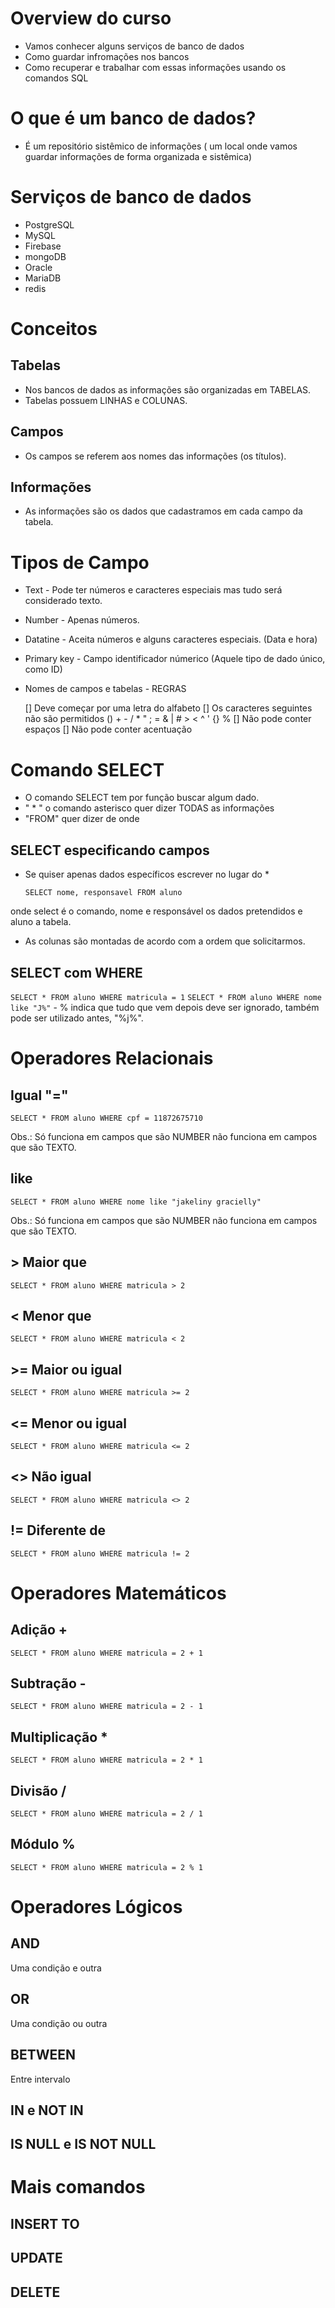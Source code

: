 # Overview do curso

* Vamos conhecer alguns serviços de banco de dados
* Como guardar infromações nos bancos
* Como recuperar e trabalhar com essas informações usando os comandos SQL

# O que é um banco de dados?

* É um repositório sistêmico de informações ( um local onde vamos guardar informações de forma organizada e sistêmica)

# Serviços de banco de dados

- PostgreSQL
- MySQL
- Firebase
- mongoDB
- Oracle
- MariaDB
- redis

# Conceitos

## Tabelas

- Nos bancos de dados as informações são organizadas em TABELAS.
- Tabelas possuem LINHAS e COLUNAS.

## Campos

- Os campos se referem aos nomes das informações (os títulos).

## Informações

- As informações são os dados que cadastramos em cada campo da tabela.

# Tipos de Campo

* Text - Pode ter números e caracteres especiais mas tudo será considerado texto.
* Number - Apenas números.
* Datatine - Aceita números e alguns caracteres especiais. (Data e hora)
* Primary key - Campo identificador númerico (Aquele tipo de dado único, como ID)
* Nomes de campos e tabelas - REGRAS

    [] Deve começar por uma letra do alfabeto
    [] Os caracteres seguintes não são permitidos () + - / * " ; = & | # > < ^ ' {} %
    [] Não pode conter espaços
    [] Não pode conter acentuação

# Comando SELECT

-  O comando SELECT tem por função buscar algum dado.
- " * " o comando asterisco quer dizer TODAS as informações
- "FROM" quer dizer de onde

## SELECT especificando campos

- Se quiser apenas dados específicos escrever no lugar do *

    `SELECT nome, responsavel FROM aluno`

onde select é o comando, nome e responsável os dados pretendidos e aluno a tabela.

- As colunas são montadas de acordo com a ordem que solicitarmos.

## SELECT com WHERE

 `SELECT * FROM aluno WHERE matricula = 1`
 `SELECT * FROM aluno WHERE nome like "J%"` - % indica que tudo que vem depois deve ser ignorado, também pode ser  utilizado antes, "%j%".

# Operadores Relacionais

## Igual "="

   `SELECT * FROM aluno WHERE cpf = 11872675710` 

Obs.: Só funciona em campos que são NUMBER não funciona em campos que são TEXTO.

## like

   `SELECT * FROM aluno WHERE nome like "jakeliny gracielly"` 

Obs.: Só funciona em campos que são NUMBER não funciona em campos que são TEXTO.

## > Maior que

`SELECT * FROM aluno WHERE matricula > 2`

## < Menor que

`SELECT * FROM aluno WHERE matricula < 2`

## >= Maior ou igual

`SELECT * FROM aluno WHERE matricula >= 2`

## <= Menor ou igual

`SELECT * FROM aluno WHERE matricula <= 2`

## <> Não igual

`SELECT * FROM aluno WHERE matricula <> 2`

## != Diferente de

`SELECT * FROM aluno WHERE matricula != 2`

# Operadores Matemáticos

## Adição +

`SELECT * FROM aluno WHERE matricula = 2 + 1`

## Subtração -

`SELECT * FROM aluno WHERE matricula = 2 - 1`

## Multiplicação *

`SELECT * FROM aluno WHERE matricula = 2 * 1`

## Divisão /

`SELECT * FROM aluno WHERE matricula = 2 / 1`

## Módulo %

`SELECT * FROM aluno WHERE matricula = 2 % 1`

# Operadores Lógicos

## AND

Uma condição e outra

## OR

Uma condição ou outra

## BETWEEN

Entre intervalo

## IN e NOT IN

## IS NULL e IS NOT NULL

# Mais comandos

## INSERT TO

## UPDATE

## DELETE 

